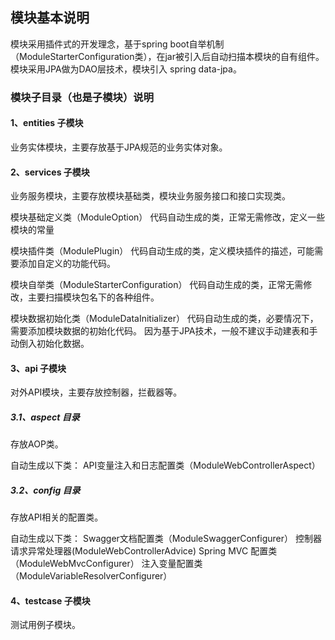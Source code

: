 

## 模块基本说明

   模块采用插件式的开发理念，基于spring boot自举机制（ModuleStarterConfiguration类），在jar被引入后自动扫描本模块的自有组件。
   模块采用JPA做为DAO层技术，模块引入 spring data-jpa。
   
### 模块子目录（也是子模块）说明
    
#### 1、entities 子模块

   业务实体模块，主要存放基于JPA规范的业务实体对象。
      
#### 2、services 子模块

   业务服务模块，主要存放模块基础类，模块业务服务接口和接口实现类。
       
   模块基础定义类（ModuleOption）
       代码自动生成的类，正常无需修改，定义一些模块的常量
       
   模块插件类（ModulePlugin）
       代码自动生成的类，定义模块插件的描述，可能需要添加自定义的功能代码。
       
   模块自举类（ModuleStarterConfiguration） 
       代码自动生成的类，正常无需修改，主要扫描模块包名下的各种组件。
       
   模块数据初始化类（ModuleDataInitializer）
       代码自动生成的类，必要情况下，需要添加模块数据的初始化代码。
       因为基于JPA技术，一般不建议手动建表和手动倒入初始化数据。 
         
#### 3、api 子模块
      
   对外API模块，主要存放控制器，拦截器等。

##### 3.1、aspect 目录
       
  存放AOP类。
       
  自动生成以下类：
       API变量注入和日志配置类（ModuleWebControllerAspect）
       
##### 3.2、config 目录

   存放API相关的配置类。
       
   自动生成以下类：
       Swagger文档配置类（ModuleSwaggerConfigurer）
       控制器请求异常处理器(ModuleWebControllerAdvice)
       Spring MVC 配置类（ModuleWebMvcConfigurer）
       注入变量配置类（ModuleVariableResolverConfigurer）
       
#### 4、testcase 子模块
      
   测试用例子模块。
      
      
